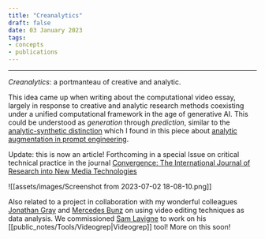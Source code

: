 ```yaml
---
title: "Creanalytics"
draft: false
date: 03 January 2023
tags:
- concepts
- publications
---
```

---

_Creanalytics_: a portmanteau of creative and analytic.

This idea came up when writing about the computational video essay, largely in response to creative and analytic research methods coexisting under a unified computational framework in the age of generative AI. This could be understood as _generation_ through _prediction_, similar to the [analytic-synthetic distinction](https://www.williamcotton.com/articles/chatgpt-and-the-analytic-synthetic-distinction) which I found in this piece about [analytic augmentation in prompt engineering](https://github.com/williamcotton/empirical-philosophy/blob/main/articles/from-prompt-alchemy-to-prompt-engineering-an-introduction-to-analytic-agumentation.md).

Update: this is now an article! Forthcoming in a special Issue on critical technical practice in the journal [Convergence: The International Journal of Research into New Media Technologies](https://journals.sagepub.com/home/con) 

![[assets/images/Screenshot from 2023-07-02 18-08-10.png]]

Also related to a project in collaboration with my wonderful colleagues [Jonathan Gray](https://jonathangray.org/) and [Mercedes Bunz](https://www.kcl.ac.uk/people/mercedes-bunz) on using video editing techniques as data analysis. We commissioned [Sam Lavigne](https://lav.io/) to work on  his [[public_notes/Tools/Videogrep|Videogrep]] tool! More on this soon!